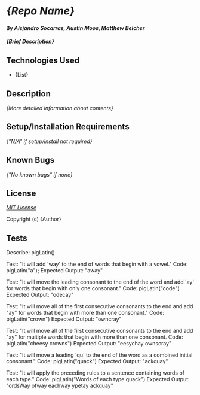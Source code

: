 # _{Repo Name}_

#### By _**Alejandro Socarras, Austin Moos, Matthew Belcher**_

#### _{Brief Description}_

## Technologies Used

* {List}

## Description

_{More detailed information about contents}_

## Setup/Installation Requirements

_{"N/A" if setup/install not required}_

## Known Bugs

_{"No known bugs" if none}_

## License

_[MIT License](https://opensource.org/licenses/MIT)_

Copyright (c) _<DATE>_ {Author}

## Tests 

Describe: pigLatin()

Test: "It will add 'way' to the end of words that begin with a vowel."
Code: pigLatin("a");
Expected Output: "away"

Test: "It will move the leading consonant to the end of the word and add 'ay' for words that begin with only one consonant." 
Code: pigLatin("code")
Expected Output: "odecay" 

Test: "It will move all of the first consecutive consonants to the end and add "ay" for words that begin with more than one consonant."
Code: pigLatin("crown")
Expected Output:  "owncray"

Test: "It will move all of the first consecutive consonants to the end and add "ay" for multiple words that begin with more than one consonant.
Code: pigLatin("cheesy crowns")
Expected Output: "eesychay ownscray"

Test: "It will move a leading 'qu' to the end of the word as a combined initial consonant." 
Code: pigLatin("quack")
Expected Output: "ackquay"

Test: "It will apply the preceding rules to a sentence containing words of each type."
Code: pigLatin("Words of each type quack")
Expected Output: "ordsWay ofway eachway ypetay ackquay"

<!-- Write a Pig Latin translator or should we say an "igPay atinLay anslatorTray"?  -->